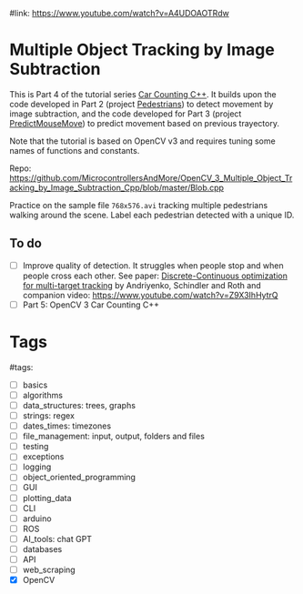 #link: https://www.youtube.com/watch?v=A4UDOAOTRdw

# Multiple Object Tracking by Image Subtraction

This is Part 4 of the tutorial series [Car Counting C++](https://www.youtube.com/watch?v=Y3ac5rFMNZ0). It builds upon the code developed in Part 2 (project [Pedestrians](https://github.com/mhered/cpp_100daysofcode/blob/main/code/Day045_10-05-23/Pedestrians)) to detect movement by image subtraction, and the code developed for Part 3 (project [PredictMouseMove](https://github.com/mhered/cpp_100daysofcode/blob/main/code/Day046_11-05-23/PredictMouseMove)) to predict movement based on previous trayectory.

Note that the tutorial is based on OpenCV v3 and requires tuning some names of functions and constants.

Repo: https://github.com/MicrocontrollersAndMore/OpenCV_3_Multiple_Object_Tracking_by_Image_Subtraction_Cpp/blob/master/Blob.cpp

Practice on the sample file `768x576.avi` tracking multiple pedestrians walking around the scene. Label each pedestrian detected with a unique ID.

## To do
- [ ] Improve quality of detection. It struggles when people stop and when people cross each other. See paper: [Discrete-Continuous optimization for multi-target tracking](https://www.google.com/url?sa=t&rct=j&q=&esrc=s&source=web&cd=&ved=2ahUKEwjv1IjyrPX-AhVxQaQEHYDxB8QQFnoECAQQAQ&url=https%3A%2F%2Fethz.ch%2Fcontent%2Fdam%2Fethz%2Fspecial-interest%2Fbaug%2Figp%2Fphotogrammetry-remote-sensing-dam%2Fdocuments%2Fpdf%2Fcvpr2012-anton.pdf&usg=AOvVaw0JrXE4bj_5wUW9HYTZelFy) by Andriyenko, Schindler and Roth and companion video: https://www.youtube.com/watch?v=Z9X3IhHytrQ
- [ ] Part 5: OpenCV 3 Car Counting C++

# Tags
#tags: 

- [ ] basics
- [ ] algorithms
- [ ] data_structures: trees, graphs
- [ ] strings: regex
- [ ] dates_times: timezones
- [ ] file_management: input, output, folders and files
- [ ] testing
- [ ] exceptions
- [ ] logging
- [ ] object_oriented_programming
- [ ] GUI
- [ ] plotting_data
- [ ] CLI
- [ ] arduino
- [ ] ROS
- [ ] AI_tools: chat GPT
- [ ] databases
- [ ] API
- [ ] web_scraping
- [x] OpenCV